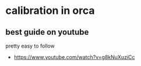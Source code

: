 # calibration in orca

## best guide on youtube
pretty easy to follow

- https://www.youtube.com/watch?v=g8kNuXuziCc

